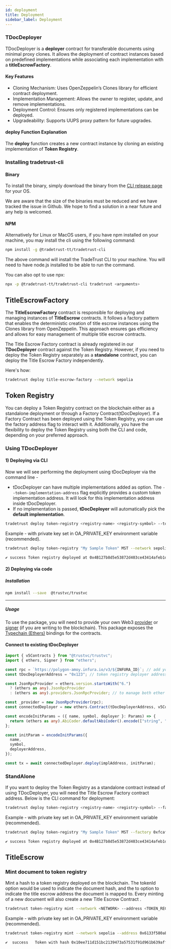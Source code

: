```yaml
---
id: deployment
title: Deployment
sidebar_label: Deployment
---
```


### TDocDeployer

TDocDeployer is a **deployer** contract for transferable documents using minimal proxy clones. It allows the deployment of contract instances based on predefined implementations while associating each implementation with a **titleEscrowFactory**.

#### Key Features

- Cloning Mechanism: Uses OpenZeppelin’s Clones library for efficient contract deployment.
- Implementation Management: Allows the owner to register, update, and remove implementations.
- Deployment Control: Ensures only registered implementations can be deployed.
- Upgradeability: Supports UUPS proxy pattern for future upgrades.

#### deploy Function Explanation

The **deploy** function creates a new contract instance by cloning an existing implementation of **Token Registry**.

### Installing tradetrust-cli

#### Binary

To install the binary, simply download the binary from the [CLI release page](https://github.com/TradeTrust/tradetrust-cli/releases) for your OS.

We are aware that the size of the binaries must be reduced and we have tracked the issue in Github. We hope to find a solution in a near future and any help is welcomed.

#### NPM

Alternatively for Linux or MacOS users, if you have npm installed on your machine, you may install the cli using the following command:

```bash
npm install -g @tradetrust-tt/tradetrust-cli
```

The above command will install the TradeTrust CLI to your machine. You will need to have node.js installed to be able to run the command.

You can also opt to use npx:

```bash
npx -p @tradetrust-tt/tradetrust-cli tradetrust <arguments>
```

## TitleEscrowFactory

The **TitleEscrowFactory** contract is responsible for deploying and managing instances of **TitleEscrow** contracts. It follows a factory pattern that enables the deterministic creation of title escrow instances using the Clones library from OpenZeppelin. This approach ensures gas efficiency and allows for easy management of multiple title escrow contracts.

The Title Escrow Factory contract is already registered in our **TDocDeployer** contract against the Token Registry. However, if you need to deploy the Token Registry separately as a **standalone** contract, you can deploy the Title Escrow Factory independently.

Here's how:

```bash
tradetrust deploy title-escrow-factory --network sepolia
```

## Token Registry

You can deploy a Token Registry contract on the blockchain either as a standalone deployment or through a Factory Contract(tDocDeployer). If a Factory Contract has been deployed using the Token Registry, you can use the factory address flag to interact with it. Additionally, you have the flexibility to deploy the Token Registry using both the CLI and code, depending on your preferred approach.

### Using TDocDeployer

#### 1) Deploying via CLI

Now we will see performing the deployment using tDocDeployer via the command line -

- tDocDeployer can have multiple implementations added as option. The `--token-implementation-address` flag explicitly provides a custom token implementation address. It will look for this implementation address inside tDocDeployer.
- If no implementation is passed, **tDocDeployer** will automatically pick the **default implementation**.

```bash
tradetrust deploy token-registry <registry-name> <registry-symbol> --token-implementation-address <token-implementation-address> --network <network-name>
```

Example - with private key set in OA_PRIVATE_KEY environment variable (recommended).

```bash
tradetrust deploy token-registry "My Sample Token" MST --network sepolia

✔ success Token registry deployed at 0x4B127b8d5e53872d403ce43414afeb1db67B1842
```

#### 2) Deploying via code

##### Installation

```bash
npm install --save  @trustvc/trustvc
```

---

##### Usage

To use the package, you will need to provide your own
Web3 [provider](https://docs.ethers.io/v5/api/providers/api-providers/)
or [signer](https://docs.ethers.io/v5/api/signer/#Wallet) (if you are writing to the blockchain).
This package exposes the [Typechain (Ethers)](https://github.com/dethcrypto/TypeChain/tree/master/packages/target-ethers-v6) bindings for the contracts.

#### Connect to existing tDocDeployer

```ts
import { v5Contracts } from "@trustvc/trustvc";
import { ethers, Signer } from "ethers";

const rpc = `https://polygon-amoy.infura.io/v3/${INFURA_ID}`; // add your infura ID
const tDocDeployerAddress = "0x123"; // token registry deployer address

const JsonRpcProvider = ethers.version.startsWith("6.")
  ? (ethers as any).JsonRpcProvider
  : (ethers as any).providers.JsonRpcProvider; // to manage both ether's v5 and v6

const _provider = new JsonRpcProvider(rpc);
const connectedDeployer = new ethers.Contract(tDocDeployerAddress, v5Contracts.TDocDeployer__factory.abi, _provider);

const encodeInitParams = ({ name, symbol, deployer }: Params) => {
  return (ethers as any).AbiCoder.defaultAbiCoder().encode(["string", "string", "address"], [name, symbol, deployer]);
};

const initParam = encodeInitParams({
  name,
  symbol,
  deployerAddress,
});

const tx = await connectedDeployer.deploy(implAddress, initParam);
```

### StandAlone

If you want to deploy the Token Registry as a standalone contract instead of using TDocDeployer, you will need the Title Escrow Factory contract address. Below is the CLI command for deployment:

```bash
tradetrust deploy token-registry <registry-name> <registry-symbol> --factory-address <factory-address> --standalone --network <network-name>
```

Example - with private key set in OA_PRIVATE_KEY environment variable (recommended).

```bash
tradetrust deploy token-registry "My Sample Token" MST --factory 0xfcafea839e576967b96ad1FBFB52b5CA26cd1D25 --standalone --network sepolia

✔ success Token registry deployed at 0x4B127b8d5e53872d403ce43414afeb1db67B1842
```

## TitleEscrow

### Mint document to token registry

Mint a hash to a token registry deployed on the blockchain. The tokenId option would be used to indicate the document hash, and the to option to indicate the title escrow address the document is mapped to. Every minting of a new document will also create a new Title Escrow Contract .

```bash
tradetrust token-registry mint --network <NETWORK> --address <TOKEN_REGISTRY_ADDRESS> --tokenId <TOKEN_ID> --beneficiary <BENEFICIARY> --holder <HOLDER>
```

Example - with private key set in OA_PRIVATE_KEY environment variable (recommended).

```bash
tradetrust token-registry mint --network sepolia --address 0x6133f580aE903b8e79845340375cCfd78a45FF35 --tokenId 0x10ee711d151bc2139473a57531f91d961b639affb876b350c31d031059cdcc2c --beneficiary 0xB26B4941941C51a4885E5B7D3A1B861E54405f90  --holder 0xB26B4941941C51a4885E5B7D3A1B861E54405f90

✔  success   Token with hash 0x10ee711d151bc2139473a57531f91d961b639affb876b350c31d031059cdcc2c has been issued on 0x6133f580aE903b8e79845340375cCfd78a45FF35 with the initial recipient being 0xB26B4941941C51a4885E5B7D3A1B861E54405f90 and initial holder 0xB26B4941941C51a4885E5B7D3A1B861E54405f90
```
